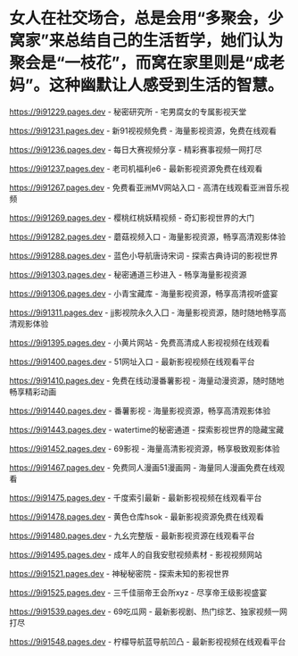 # 女人在社交场合，总是会用“多聚会，少窝家”来总结自己的生活哲学，她们认为聚会是“一枝花”，而窝在家里则是“成老妈”。这种幽默让人感受到生活的智慧。

https://9i91229.pages.dev - 秘密研究所 - 宅男腐女的专属影视天堂

https://9i91231.pages.dev - 新91视视频免费 - 海量影视资源，免费在线观看

https://9i91236.pages.dev - 每日大赛视频分享 - 精彩赛事视频一网打尽

https://9i91237.pages.dev - 老司机福利e6 - 最新影视资源免费在线观看

https://9i91267.pages.dev - 免费看亚洲MV网站入口 - 高清在线观看亚洲音乐视频

https://9i91269.pages.dev - 樱桃红桃妖精视频 - 奇幻影视世界的大门

https://9i91282.pages.dev - 蘑菇视频入口 - 海量影视资源，畅享高清观影体验

https://9i91288.pages.dev - 蓝色小导航唐诗宋词 - 探索古典诗词的影视世界

https://9i91303.pages.dev - 秘密通道三秒进入 - 畅享海量影视资源

https://9i91306.pages.dev - 小青宝藏库 - 海量影视资源，畅享高清视听盛宴

https://9i91311.pages.dev - jj影视院永久入囗 - 海量影视资源，随时随地畅享高清观影体验

https://9i91395.pages.dev - 小黄片网站 - 免费高清成人影视视频在线观看

https://9i91400.pages.dev - 51网址入口 - 最新影视视频在线观看平台

https://9i91410.pages.dev - 免费在线动漫番薯影视 - 海量动漫资源，随时随地畅享精彩动画

https://9i91440.pages.dev - 番薯影视 - 海量影视资源，畅享高清观影体验

https://9i91443.pages.dev - watertime的秘密通道 - 探索影视世界的隐藏宝藏

https://9i91452.pages.dev - 69影视 - 海量高清影视资源，畅享极致观影体验

https://9i91467.pages.dev - 免费同人漫画51漫画网 - 海量同人漫画免费在线观看

https://9i91475.pages.dev - 千度索引最新 - 最新影视视频在线观看平台

https://9i91478.pages.dev - 黄色仓库hsok - 最新影视资源免费在线观看

https://9i91480.pages.dev - 九幺完整版 - 最新影视资源在线观看平台

https://9i91495.pages.dev - 成年人的自我安慰视频素材 - 影视视频网站

https://9i91521.pages.dev - 神秘秘密院 - 探索未知的影视世界

https://9i91525.pages.dev - 三千佳丽帝王会所xyz - 尽享帝王级影视盛宴

https://9i91539.pages.dev - 69吃瓜网 - 最新影视剧、热门综艺、独家视频一网打尽

https://9i91548.pages.dev - 柠檬导航蓝导航凹凸 - 最新影视视频在线观看平台
